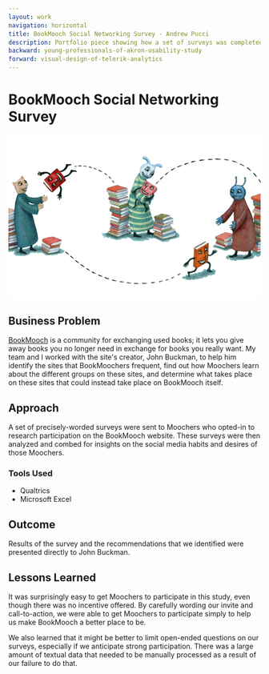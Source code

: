```yaml
---
layout: work
navigation: horizontal
title: BookMooch Social Networking Survey - Andrew Pucci
description: Portfolio piece showing how a set of surveys was completed for BookMooch.
backward: young-professionals-of-akron-usability-study
forward: visual-design-of-telerik-analytics
---
```

# BookMooch Social Networking Survey
![BookMooch Social Networking Survey](/img/bookmooch-survey.png)

## Business Problem
[BookMooch](http://bookmooch.com/) is a community for exchanging used books; it lets you give away books you no longer need in exchange for books you really want. My team and I worked with the site's creator, John Buckman, to help him identify the sites that BookMoochers frequent, find out how Moochers learn about the different groups on these sites, and determine what takes place on these sites that could instead take place on BookMooch itself.

## Approach
A set of precisely-worded surveys were sent to Moochers who opted-in to research participation on the BookMooch website. These surveys were then analyzed and combed for insights on the social media habits and desires of those Moochers.

### Tools Used
* Qualtrics
* Microsoft Excel

## Outcome
Results of the survey and the recommendations that we identified were presented directly to John Buckman.

## Lessons Learned
It was surprisingly easy to get Moochers to participate in this study, even though there was no incentive offered. By carefully wording our invite and call-to-action, we were able to get Moochers to participate simply to help us make BookMooch a better place to be.

We also learned that it might be better to limit open-ended questions on our surveys, especially if we anticipate strong participation. There was a large amount of textual data that needed to be manually processed as a result of our failure to do that.
